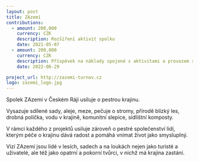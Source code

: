 ```yaml
---
layout: post
title: ZAzemí
contributions:
  - amount: 200,000
    currency: CZK
    description: Rozšíření aktivit spolku
    date: 2021-05-07
  - amount: 200,000
    currency: CZK
    description: Příspěvek na náklady spojené s aktivitami a provozem spolku
    date: 2022-06-29

project_url: http://zazemi-turnov.cz
logo: zazemi_logo.jpg
---
```


Spolek ZAzemí v Českém Ráji usiluje o pestrou krajinu.

Vysazuje sdílené sady, aleje, meze, pečuje o stromy, přírodě blízký les, drobná políčka, vodu v krajině, komunitní slepice, sídlištní komposty.

V rámci každého z projektů usiluje zároveň o pestré společenství lidí, kterým péče o krajinu dává radost a pomáhá vnímat život jako smysluplný.

Vizí ZAzemí jsou lidé v lesích, sadech a na loukách nejen jako turisté a uživatelé, ale též jako opatrní a pokorní tvůrci, v nichž má krajina zastání.
